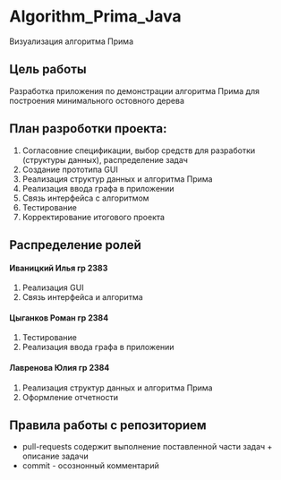 # Algorithm_Prima_Java

Визуализация алгоритма Прима

## Цель работы

Разработка приложения по демонстрации алгоритма Прима для построения минимального остовного дерева

## План разроботки проекта:

  1. Согласовние спецификации, выбор средств для разработки (структуры данных), распределение задач
  2. Создание прототипа GUI
  3. Реализация структур данных и алгоритма Прима
  4. Реализация ввода графа в приложении
  5. Связь интерфейса с алгоритмом
  6. Тестирование
  7. Корректирование итогового проекта

## Распределение ролей
#### Иваницкий Илья гр 2383
  1. Реализация GUI
  2. Связь интерфейса и алгоритма
#### Цыганков Роман гр 2384
  1. Тестирование
  2. Реализация ввода графа в приложении
#### Лавренова Юлия гр 2384
  1. Реализация структур данных и алгоритма Прима
  2. Оформление отчетности


## Правила работы с репозиторием
  - pull-requests содержит выполнение поставленной части задач + описание задачи
  - commit - осознонный комментарий
